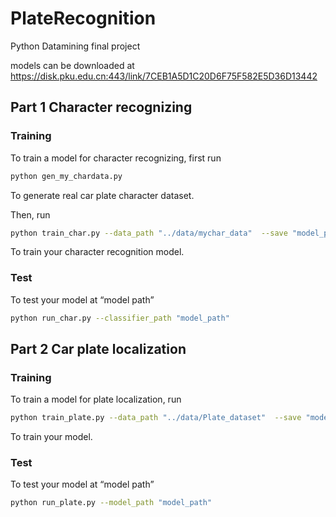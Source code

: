 # PlateRecognition

 Python Datamining final project

models can be downloaded at
https://disk.pku.edu.cn:443/link/7CEB1A5D1C20D6F75F582E5D36D13442

## Part 1 Character recognizing

### Training

To train a model for character recognizing, first run

```bash
python gen_my_chardata.py
```

To generate real car plate character dataset.

Then, run

```bash
python train_char.py --data_path "../data/mychar_data"  --save "model_path" --lr 1e-4 --batchsize 64 --epoch 20
```

To train your character recognition model.



### Test

To test your model at “model path”

```bash
python run_char.py --classifier_path "model_path"
```







## Part 2 Car plate localization

### Training

To train a model for plate localization, run

```bash
python train_plate.py --data_path "../data/Plate_dataset"  --save "model_path" --lr 2e-4 --batchsize 16 --epoch 1000
```

To train your model.



### Test

To test your model at “model path”

```bash
python run_plate.py --model_path "model_path"
```



